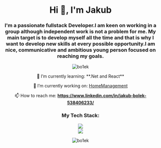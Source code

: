 <h1 align="center">Hi 👋, I'm Jakub</h1>
<h3 align="center">I'm a passionate fullstack Developer.I am keen on working in a group although independent work is not a problem for me. My main target is to develop myself all the time and that is why I want to develop new skills at every possible opportunity.I am nice, communicative and ambitious young person focused on reaching my goals.</h3>

<p align="center"> <img src="https://komarev.com/ghpvc/?username=bo1ek&label=Profile%20views&color=0e75b6&style=plastic" alt="bo1ek" /> </p>

<div align="center">
   🌱 I’m currently learning: **.Net and React**
  
 🔭 I’m currently working on: [HomeManagement](https://github.com/Bo1ek/HomeManagement)
  
 📫 How to reach me: **https://www.linkedin.com/in/jakub-bolek-538406233/**
</div>


<h3 align="center"> My Tech Stack:</h3>
<p align="center">
  <a href="https://skillicons.dev">
    <img src="https://skillicons.dev/icons?i=dotnet,cs,azure,git,github,postman,py" /><br/>
     <img src="https://skillicons.dev/icons?i=react,ts,html,css,bootstrap" />
  </a>
</p>

<div align="center">
  <p>
    <img align="center" src="https://github-readme-stats.vercel.app/api/top-langs?username=bo1ek&show_icons=true&locale=en&layout=compact" alt="bo1ek" />
  </p>
</div>
